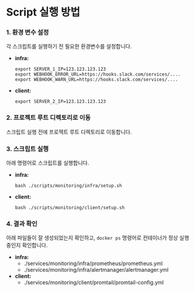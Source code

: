 # Script 실행 방법

### 1. 환경 변수 설정
  각 스크립트를 실행하기 전 필요한 환경변수를 설정합니다.
  - **infra:**
    ```
    export SERVER_1_IP=123.123.123.123
    export WEBHOOK_ERROR_URL=https://hooks.slack.com/services/....
    export WEBHOOK_WARN_URL=https://hooks.slack.com/services/....
    ```
  - **client:**
    ```
    export SERVER_2_IP=123.123.123.123
    ```
### 2. 프로젝트 루트 디렉토리로 이동
  스크립트 실행 전에 프로젝트 루트 디렉토리로 이동합니다.
### 3. 스크립트 실행
  아래 명령어로 스크립트를 실행합니다.
  - **infra:**
    ```
    bash ./scripts/monitoring/infra/setup.sh 
    ```
  - **client:**
    ```
    bash ./scripts/monitoring/client/setup.sh
    ```
### 4. 결과 확인
  아래 파일들이 잘 생성되었는지 확인하고, `docker ps` 명령어로 컨테이너가 정상 실행 중인지 확인합니다.
  - **infra:**
    - ./services/monitoring/infra/prometheus/prometheus.yml
    - ./services/monitoring/infra/alertmanager/alertmanager.yml
  - **client:**
    - ./services/monitoring/client/promtail/promtail-config.yml